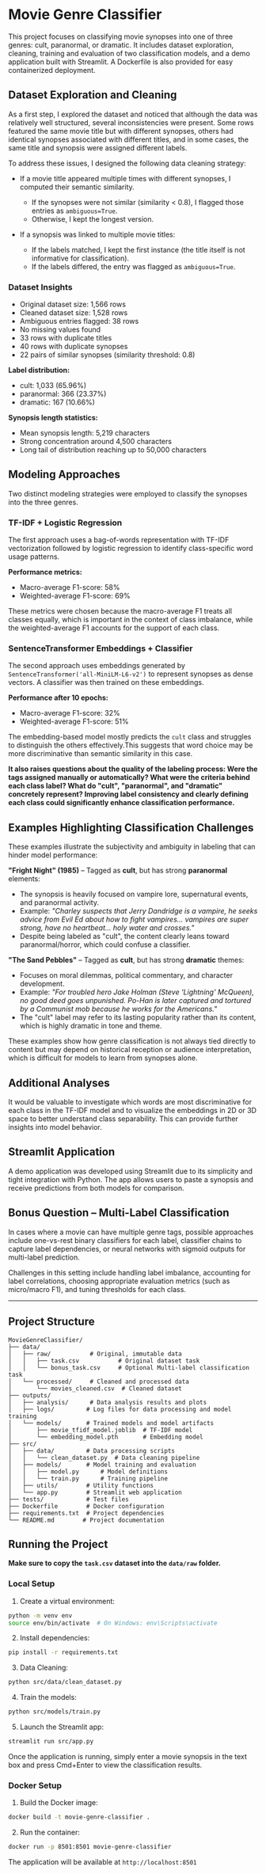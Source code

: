 # Movie Genre Classifier

This project focuses on classifying movie synopses into one of three genres: cult, paranormal, or dramatic. It includes dataset exploration, cleaning, training and evaluation of two classification models, and a demo application built with Streamlit. A Dockerfile is also provided for easy containerized deployment.

## Dataset Exploration and Cleaning

As a first step, I explored the dataset and noticed that although the data was relatively well structured, several inconsistencies were present. Some rows featured the same movie title but with different synopses, others had identical synopses associated with different titles, and in some cases, the same title and synopsis were assigned different labels.

To address these issues, I designed the following data cleaning strategy:

- If a movie title appeared multiple times with different synopses, I computed their semantic similarity.  
  - If the synopses were not similar (similarity < 0.8), I flagged those entries as `ambiguous=True`.  
  - Otherwise, I kept the longest version.  

- If a synopsis was linked to multiple movie titles:  
  - If the labels matched, I kept the first instance (the title itself is not informative for classification).  
  - If the labels differed, the entry was flagged as `ambiguous=True`.

### Dataset Insights

- Original dataset size: 1,566 rows  
- Cleaned dataset size: 1,528 rows  
- Ambiguous entries flagged: 38 rows  
- No missing values found  
- 33 rows with duplicate titles  
- 40 rows with duplicate synopses  
- 22 pairs of similar synopses (similarity threshold: 0.8)  

**Label distribution:**  
- cult: 1,033 (65.96%)  
- paranormal: 366 (23.37%)  
- dramatic: 167 (10.66%)  

**Synopsis length statistics:**  
- Mean synopsis length: 5,219 characters  
- Strong concentration around 4,500 characters  
- Long tail of distribution reaching up to 50,000 characters  

## Modeling Approaches

Two distinct modeling strategies were employed to classify the synopses into the three genres.

### TF-IDF + Logistic Regression

The first approach uses a bag-of-words representation with TF-IDF vectorization followed by logistic regression to identify class-specific word usage patterns.

**Performance metrics:**  
- Macro-average F1-score: 58%  
- Weighted-average F1-score: 69%  

These metrics were chosen because the macro-average F1 treats all classes equally, which is important in the context of class imbalance, while the weighted-average F1 accounts for the support of each class.

### SentenceTransformer Embeddings + Classifier

The second approach uses embeddings generated by `SentenceTransformer('all-MiniLM-L6-v2')` to represent synopses as dense vectors. A classifier was then trained on these embeddings.

**Performance after 10 epochs:**  
- Macro-average F1-score: 32%  
- Weighted-average F1-score: 51%  

The embedding-based model mostly predicts the `cult` class and struggles to distinguish the others effectively.This suggests that word choice may be more discriminative than semantic similarity in this case. 


**It also raises questions about the quality of the labeling process: Were the tags assigned manually or automatically? What were the criteria behind each class label? What do "cult", "paranormal", and "dramatic" concretely represent? Improving label consistency and clearly defining each class could significantly enhance classification performance.**


## Examples Highlighting Classification Challenges

These examples illustrate the subjectivity and ambiguity in labeling that can hinder model performance:

**"Fright Night" (1985)** – Tagged as **cult**, but has strong **paranormal** elements:
- The synopsis is heavily focused on vampire lore, supernatural events, and paranormal activity.
- Example: *"Charley suspects that Jerry Dandridge is a vampire, he seeks advice from Evil Ed about how to fight vampires... vampires are super strong, have no heartbeat... holy water and crosses."*
- Despite being labeled as "cult", the content clearly leans toward paranormal/horror, which could confuse a classifier.

**"The Sand Pebbles"** – Tagged as **cult**, but has strong **dramatic** themes:
- Focuses on moral dilemmas, political commentary, and character development.
- Example: *"For troubled hero Jake Holman (Steve 'Lightning' McQueen), no good deed goes unpunished. Po-Han is later captured and tortured by a Communist mob because he works for the Americans."*
- The "cult" label may refer to its lasting popularity rather than its content, which is highly dramatic in tone and theme.

These examples show how genre classification is not always tied directly to content but may depend on historical reception or audience interpretation, which is difficult for models to learn from synopses alone.

## Additional Analyses

It would be valuable to investigate which words are most discriminative for each class in the TF-IDF model and to visualize the embeddings in 2D or 3D space to better understand class separability. This can provide further insights into model behavior.

## Streamlit Application

A demo application was developed using Streamlit due to its simplicity and tight integration with Python. The app allows users to paste a synopsis and receive predictions from both models for comparison.

## Bonus Question – Multi-Label Classification

In cases where a movie can have multiple genre tags, possible approaches include one-vs-rest binary classifiers for each label, classifier chains to capture label dependencies, or neural networks with sigmoid outputs for multi-label prediction.

Challenges in this setting include handling label imbalance, accounting for label correlations, choosing appropriate evaluation metrics (such as micro/macro F1), and tuning thresholds for each class.

---

## Project Structure

```
MovieGenreClassifier/
├── data/
│   ├── raw/           # Original, immutable data
│   │   ├── task.csv           # Original dataset task
│   │   └── bonus_task.csv     # Optional Multi-label classification task
│   └── processed/     # Cleaned and processed data
│       └── movies_cleaned.csv  # Cleaned dataset
├── outputs/
│   ├── analysis/      # Data analysis results and plots
│   ├── logs/         # Log files for data processing and model training
│   └── models/       # Trained models and model artifacts
│       ├── movie_tfidf_model.joblib  # TF-IDF model
│       └── embedding_model.pth       # Embedding model
├── src/
│   ├── data/         # Data processing scripts
│   │   └── clean_dataset.py  # Data cleaning pipeline
│   ├── models/       # Model training and evaluation
│   │   ├── model.py      # Model definitions
│   │   └── train.py      # Training pipeline
│   ├── utils/        # Utility functions
│   └── app.py        # Streamlit web application
├── tests/            # Test files
├── Dockerfile        # Docker configuration
├── requirements.txt  # Project dependencies
└── README.md        # Project documentation
```

## Running the Project

**Make sure to copy the `task.csv` dataset into the `data/raw` folder.**

### Local Setup

1. Create a virtual environment:
```bash
python -m venv env
source env/bin/activate  # On Windows: env\Scripts\activate
```

2. Install dependencies:
```bash
pip install -r requirements.txt
```

3. Data Cleaning:
```bash
python src/data/clean_dataset.py
```

4. Train the models:
```bash
python src/models/train.py
```

5. Launch the Streamlit app:
```bash
streamlit run src/app.py
```

Once the application is running, simply enter a movie synopsis in the text box and press Cmd+Enter to view the classification results.

### Docker Setup

1. Build the Docker image:
```bash
docker build -t movie-genre-classifier .
```

2. Run the container:
```bash
docker run -p 8501:8501 movie-genre-classifier
```

The application will be available at `http://localhost:8501`





